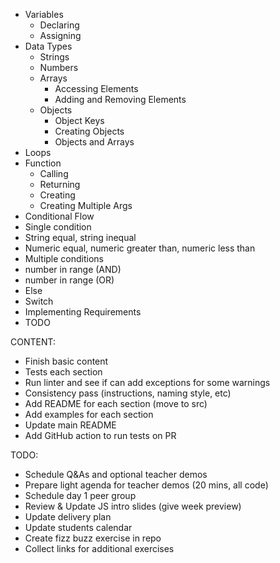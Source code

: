 - Variables        
  - Declaring
  - Assigning
- Data Types
  - Strings
  - Numbers
  - Arrays
    - Accessing Elements
    - Adding and Removing Elements
  - Objects
    - Object Keys
    - Creating Objects
    - Objects and Arrays
- Loops
- Function
  - Calling
  - Returning
  - Creating
  - Creating Multiple Args
- Conditional Flow 
 - Single condition
  - String equal, string inequal
  - Numeric equal, numeric greater than, numeric less than
 - Multiple conditions
  - number in range (AND)
  - number in range (OR)
 - Else
 - Switch
- Implementing Requirements
 - TODO

CONTENT:
 - Finish basic content
 - Tests each section
 - Run linter and see if can add exceptions for some warnings
 - Consistency pass (instructions, naming style, etc)
 - Add README for each section (move to src)
 - Add examples for each section
 - Update main README
 - Add GitHub action to run tests on PR

TODO:
- Schedule Q&As and optional teacher demos
- Prepare light agenda for teacher demos (20 mins, all code)
- Schedule day 1 peer group
- Review & Update JS intro slides (give week preview)
- Update delivery plan
- Update students calendar
- Create fizz buzz exercise in repo
- Collect links for additional exercises
